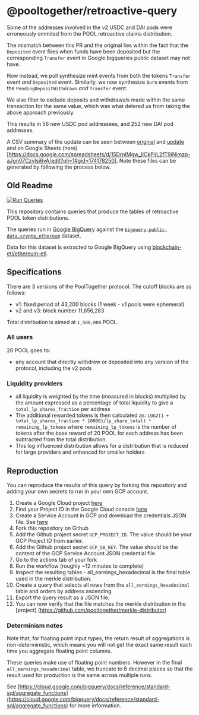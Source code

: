 # @pooltogether/retroactive-query

Some of the addresses involved in the v2 USDC and DAI pods were erroneously ommited from the POOL retroactive claims distribution.

The mismatch between this PR and the original lies within the fact that the `Deposited` event fires when funds have been deposited but the corresponding `Transfer` event in Google bigqueries public dataset may not have. 

Now instead, we pull synthesize mint events from both the tokens `Transfer` event *and* `Deposited` event. Similarly, we now synthesize `Burn` events from the `PendingDepositWithdrawn` *and* `Transfer` event.

We also filter to exclude deposits and withdrawals made within the same transaction for the same value, which was what detered us from taking the above approach previously. 

This results in 56 new USDC pod addressees, and 252 new DAI pod addresses. 

A CSV summary of the update can be seen between [original](./files/retro-query.csv) and [update](./files/retro-query-fork.csv) and on Google Sheets (here)[https://docs.google.com/spreadsheets/d/15DrnIMgw_lICkPijL2fT9iNimzp-aJgn07Czylsi6vA/edit?pli=1#gid=174178250]. 
Note these files can be generated by following the process below.


## Old Readme


[![Run Queries](https://github.com/pooltogether/retroactive-query/workflows/Run%20Queries/badge.svg)](https://github.com/pooltogether/retroactive-query/actions?query=workflow%3A%22Run+Queries%22)

This repository contains queries that produce the tables of retroactive POOL token distributions.

The queries run in [Google BigQuery](https://cloud.google.com/bigquery) against the 
[`bigquery-public-data.crypto_ethereum`](https://console.cloud.google.com/bigquery?p=bigquery-public-data&d=crypto_ethereum&page=dataset) 
dataset.

Data for this dataset is extracted to Google BigQuery using
[blockchain-etl/ethereum-etl](https://github.com/blockchain-etl/ethereum-etl).

## Specifications

There are 3 versions of the PoolTogether protocol. The cutoff blocks are as follows:

- v1: fixed period of 43,200 blocks (1 week - v1 pools were ephemeral)
- v2 and v3: block number 11,656,283

Total distribution is aimed at `1,500,000` POOL.

### All users

20 POOL goes to:

- any account that directly withdrew or deposited into any version of the protocol, including the v2 pods

### Liquidity providers

- all liquidity is weighted by the time (measured in blocks) multiplied by the amount expressed as a percentage of total liquidity to give a `total_lp_shares_fraction` per address
- The additional rewarded tokens is then calculated as:
 `LOG2(1 + total_lp_shares_fraction * 10000)/lp_share_total) * remaining_lp_tokens` where `remaining_lp_tokens` is the number of tokens after the base reward of 20 POOL for each address has been subtracted from the total distribution.  
- This log influenced distribution allows for a distribution that is reduced for large providers and enhanced for smaller holders


## Reproduction

You can reproduce the results of this query by forking this repository and adding your own secrets to run in your own GCP account.

1. Create a Google Cloud project [here](https://cloud.google.com/) 
1. Find your Project ID in the Google Cloud console [here](https://console.cloud.google.com/)
1. Create a Service Account in GCP and download the credentials JSON file.  See [here](https://cloud.google.com/iam/docs/reference/rest/v1/projects.serviceAccounts.keys)
1. Fork this repository on Github
1. Add the Github project secret `GCP_PROJECT_ID`. The value should be your GCP Project ID from earlier.
1. Add the Github project secret `GCP_SA_KEY`.  The value should be the content of the GCP Service Account JSON credential file.
1. Go to the actions tab of your fork
1. Run the workflow (roughly ~12 minutes to complete)
1. Inspect the resulting tables - all_earnings_hexadecimal is the final table used in the merkle distribution. 
1. Create a query that selects all rows from the `all_earnings_hexadecimal` table and orders by address ascending.
1. Export the query result as a JSON file.
1. You can now verify that the file matches the merkle distribution in the [project] (https://github.com/pooltogether/merkle-distributor)

### Determinism notes

Note that, for floating point input types, the return result of aggregations is non-deterministic,
which means you will not get the exact same result each time you aggregate floating point columns.

These queries make use of floating point numbers. However in the final `all_earnings_hexadecimal` table,
we truncate to 6 decimal places so that the result used for production is the same across multiple runs.

See
[https://cloud.google.com/bigquery/docs/reference/standard-sql/aggregate_functions](https://cloud.google.com/bigquery/docs/reference/standard-sql/aggregate_functions)
for more information.



